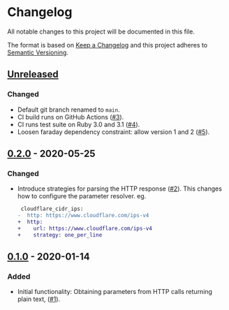 # Changelog

All notable changes to this project will be documented in this file.

The format is based on [Keep a Changelog](http://keepachangelog.com/en/1.0.0/)
and this project adheres to [Semantic Versioning](http://semver.org/spec/v2.0.0.html).

## [Unreleased]

### Changed

- Default git branch renamed to `main`.
- CI build runs on GitHub Actions ([#3]).
- CI runs test suite on Ruby 3.0 and 3.1 ([#4]).
- Loosen faraday dependency constraint: allow version 1 and 2 ([#5]).

[Unreleased]: https://github.com/envato/stack_master-http_parameter_resolver/compare/v0.2.0...HEAD
[#3]: https://github.com/envato/stack_master-http_parameter_resolver/pull/3
[#4]: https://github.com/envato/stack_master-http_parameter_resolver/pull/4
[#5]: https://github.com/envato/stack_master-http_parameter_resolver/pull/5

## [0.2.0] - 2020-05-25

### Changed

- Introduce strategies for parsing the HTTP response ([#2]). This changes how
  to configure the parameter resolver. eg.

  ```diff
   cloudflare_cidr_ips:
  -  http: https://www.cloudflare.com/ips-v4
  +  http:
  +    url: https://www.cloudflare.com/ips-v4
  +    strategy: one_per_line
  ```

[0.2.0]: https://github.com/envato/stack_master-http_parameter_resolver/compare/v0.1.0...v0.2.0
[#2]: https://github.com/envato/stack_master-http_parameter_resolver/pull/2

## [0.1.0] - 2020-01-14

### Added

- Initial functionality: Obtaining parameters from HTTP calls returning plain
  text, ([#1]).

[0.1.0]: https://github.com/envato/stack_master-http_parameter_resolver/tree/v0.1.0
[#1]: https://github.com/envato/stack_master-http_parameter_resolver/pull/1
